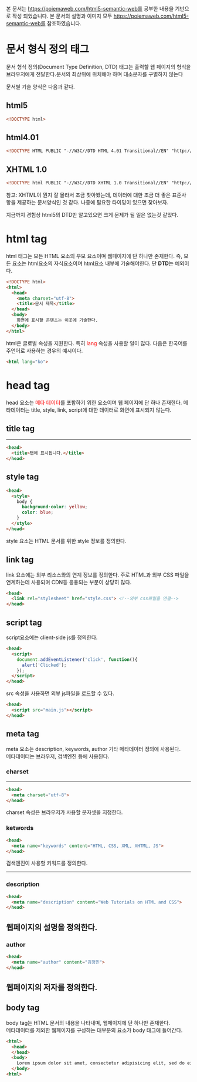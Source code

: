 본 문서는 https://poiemaweb.com/html5-semantic-web를 공부한 내용을 기반으로 작성 되었습니다. 본 문서의 설명과 이미지 모두 https://poiemaweb.com/html5-semantic-web를 참조하였습니다.

# 문서 형식 정의 태그
문서 형식 정의(Document Type Definition, DTD) 태그는 출력할 웹 페이지의 형식을 브라우저에게 전달한다.문서의 최상위에 위치해야 하며 대소문자를 구별하지 않는다

문서별 기술 양식은 다음과 같다.
## html5
```html
<!DOCTYPE html>
```

## html4.01
```html
<!DOCTYPE HTML PUBLIC "-//W3C//DTD HTML 4.01 Transitional//EN" "http://www.w3.org/TR/html4/loose.dtd">
```

## XHTML 1.0
```html
<!DOCTYPE html PUBLIC "-//W3C//DTD XHTML 1.0 Transitional//EN" "http://www.w3.org/TR/xhtml1/DTD/xhtml1-transitional.dtd">
```

참고: XHTML이 뭔지 잘 몰라서 조금 찾아봤는데, 데이터에 대한 조금 더 좋은 표준사항을 제공하는 문서양식인 것 같다. 나중에 필요한 타이밍이 있으면 찾아보자.

지금까지 경험상 html5의 DTD만 알고있으면 크게 문제가 될 일은 없는것 같았다.

# html tag
html 태그는 모든 HTML 요소의 부모 요소이며 웹페이지에 단 하나만 존재한다.
즉, 모든 요소는 html요소의 자식요소이며 html요소 내부에 기술해야한다. 단 
**DTD**는 예외이다.

```html
<!DOCTYPE html>
<html>
  <head>
    <meta charset="utf-8">
    <title>문서 제목</title>
  </head>
  <body>
    화면에 표시할 콘텐츠는 이곳에 기술한다.
  </body>
</html>
```

html은 글로벌 속성을 지원한다. 특히 <span style="color: red">lang</span> 속성을 사용할 일이 많다. 다음은 한국어를 주언어로 사용하는 경우의 예시이다.

```html
<html lang="ko">
```

# head tag
head 요소는 <span style="color:red">메타 데이터</span>를 포함하기 위한 요소이며 웹 페이지에 단 하나 존재한다. 메타데이터는 title, style, link, script에 대한 데이터로 화면에 표시되지 않는다.

## title tag
---
```html
<head>
  <title>탭에 표시됩니다.</title>
</head>
```

## style tag
```html
<head>
  <style>
    body {
      background-color: yellow;
      color: blue;
    }
  </style>
</head>
```

style 요소는 HTML 문서를 위한 style 정보를 정의한다.

## link tag
link 요소에는 외부 리소스와의 연계 정보를 정의한다. 주로 HTML과 외부 CSS 파일을 연계하는데 사용되며 CDN등 응용되는 부분이 상당히 많다. 

```html
<head>
  <link rel="stylesheet" href="style.css"> <!--외부 css파일을 연결-->
</head>
```

## script tag
script요소에는 client-side js를 정의한다.
```html
<head>
  <script>
    document.addEventListener('click', function(){
      alert('Clicked');
    });
  </script>
</head>

```

src 속성을 사용하면 외부 js파일을 로드할 수 있다.
```html
<head>
  <script src="main.js"></script>
</head>
```

## meta tag
meta 요소는 description, keywords, author 기타 메타데이터 정의에 사용된다.  
메타데이터는 브라우저, 검색엔진 등에 사용된다.

### charset
---
```html
<head>
  <meta charset="utf-8">
</head>
```
charset 속성은 브라우저가 사용할 문자셋을 지정한다.

### ketwords
```html
<head>
  <meta name="keywords" content="HTML, CSS, XML, XHTML, JS">
</head>
```
검색엔진이 사용할 키워드를 정의한다.

---
### description
```html
<head>
  <meta name="description" content="Web Tutorials on HTML and CSS">
</head>
```
웹페이지의 설명을 정의한다.
---
### author
```html
<head>
  <meta name="author" content="김정민">
</head>
```
웹페이지의 저자를 정의한다.
---

## body tag
body tag는 HTML 문서의 내용을 나타내며, 웹페이지에 단 하나만 존재한다.  
메타데이터를 제외한 웹페이지를 구성하는 대부분의 요소가 body 태그에 들어간다.
```html
<html>
  <head>
  </head>
  <body>
    Lorem ipsum dolor sit amet, consectetur adipisicing elit, sed do eiusmod tempor incididunt ut labore et dolore magna aliqua.
  </body>
<html>
```